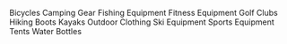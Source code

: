 Bicycles
Camping Gear
Fishing Equipment
Fitness Equipment
Golf Clubs
Hiking Boots
Kayaks
Outdoor Clothing
Ski Equipment
Sports Equipment
Tents
Water Bottles

